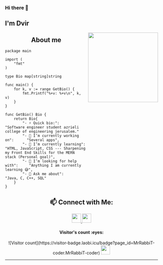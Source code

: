 ### Hi there 👋<h2> I'm Dvir</h2>

<img align='right' src="https://media3.giphy.com/media/VTtANKl0beDFQRLDTh/giphy.gif?cid=ecf05e47z0ih9328sfrdvjlejycwvvbiy3kqr6ew07o4wvdj&rid=giphy.gif" width="230">

<h2 align="center">About me</h2>

```golang
package main

import (
	"fmt"
)

type Bio map[string]string

func main() {
	for k, v := range GetBio() {
		fmt.Printf("%+v: %+v\n", k, v)
	}
}

func GetBio() Bio {
	return Bio{
		"- ⚡ Quick bio:":                    "Software engineer student azrieli college of engineering jerusalem."
		"- 🔭 I’m currently working on":      "Several apps",
		"- 🌱 I’m currently learning":        "HTML, JavaScript, CSS --- Sharpening my Front End Skills for the MERN stack (Personal goal)",
		"- 🤔 I’m looking for help with":     "Anything I am currently learning 😅",
		"- 💬 Ask me about":                  "Java, C, C++, SQL"
	}
}
```
<h2 align="center">📫 Connect with Me:</h2>

<p align="center">

  <a href="https://www.linkedin.com/in/dvir-yotvat-7608391a9//">
    <img src="https://www.vectorlogo.zone/logos/linkedin/linkedin-icon.svg" height="30" width="30">
  </a>

  <a href="https://stackoverflow.com/users/2946413/angel-santiago-jaime-zavala?tab=profile">
    <img src="https://www.vectorlogo.zone/logos/gmail/gmail-icon.svg" height="30" width="30">
  </a>

</p>



<h4 align="center">Visitor's count :eyes:</h4>

<p align="center"> ![Visitor count](https://visitor-badge.laobi.icu/badge?page_id=MrRabbiT-coder.MrRabbiT-coder)   <img src="https://media.giphy.com/media/dxn6fRlTIShoeBr69N/giphy.gif" width="30">
</p>





<hr>
